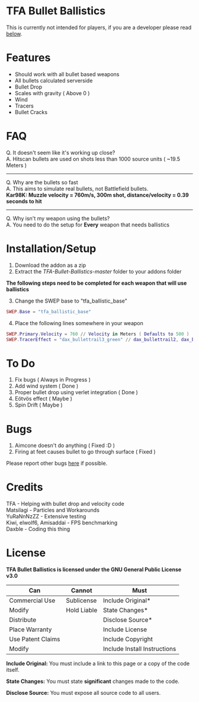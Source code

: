 # TFA Bullet Ballistics
This is currently not intended for players, if you are a developer please read [below](https://github.com/Daxble/TFA-Bullet-Ballistics#installationsetup).

# Features

* Should work with all bullet based weapons
* All bullets calculated serverside
* Bullet Drop
* Scales with gravity ( Above 0 )
* Wind
* Tracers
* Bullet Cracks

# FAQ
Q. It doesn't seem like it's working up close?  
A. Hitscan bullets are used on shots less than 1000 source units ( ~19.5 Meters )

___

Q. Why are the bullets so fast  
A. This aims to simulate real bullets, not Battlefield bullets.  
**Kar98K: Muzzle velocity = 760m/s, 300m shot, distance/velocity = 0.39 seconds to hit**

___

Q. Why isn't my weapon using the bullets?  
A. You need to do the setup for **Every** weapon that needs ballistics

# Installation/Setup

1. Download the addon as a zip
2. Extract the *TFA-Bullet-Ballistics-master* folder to your addons folder

**The following steps need to be completed for each weapon that will use ballistics**

3. Change the SWEP base to "tfa_ballistic_base"
```lua
SWEP.Base = "tfa_ballistic_base"
```
4. Place the following lines somewhere in your weapon
```lua
SWEP.Primary.Velocity = 760 // Velocity in Meters ( Defaults to 500 )
SWEP.TracerEffect = "dax_bullettrail3_green" // dax_bullettrail2, dax_bullettrail2_red, dax_bullettrail2_green, dax_bullettrail3, dax_bullettrail3_red, dax_bullettrail3_green, nil to disable ( Defaults to dax_bullettrail3_green )
```

# To Do
1. Fix bugs ( Always in Progress )
2. Add wind system ( Done )
3. Proper bullet drop using verlet integration ( Done )
4. Eötvös effect ( Maybe )
5. Spin Drift ( Maybe )

# Bugs
1. Aimcone doesn't do anything ( Fixed :D )
2. Firing at feet causes bullet to go through surface ( Fixed )

Please report other bugs [here](https://github.com/Daxble/TFA-Bullet-Ballistics/issues) if possible.

# Credits
TFA - Helping with bullet drop and velocity code  
Matsilagi - Particles and Workarounds  
YuRaNnNzZZ - Extensive testing  
Kiwi, elwolf6, Amisaddai - FPS benchmarking  
Daxble - Coding this thing  

# License

**TFA Bullet Ballistics is licensed under the GNU General Public License v3.0**

| **Can**  | **Cannot** | **Must** |
| ------------- | ------------- | ------------- |
| Commercial Use  | Sublicense  | Include Original*  |
| Modify  | Hold Liable  | State Changes*  |
| Distribute  |   | Disclose Source*  |
| Place Warranty  |   | Include License  |
| Use Patent Claims  |   | Include Copyright  |
| Modify  |   | Include Install Instructions  |

**Include Original:** You must include a link to this page or a copy of the code itself.

**State Changes:** You must state **significant** changes made to the code.

**Disclose Source:** You must expose all source code to all users.

